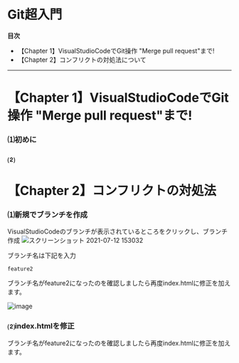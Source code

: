# Git超入門
<!-- START doctoc generated TOC please keep comment here to allow auto update -->
<!-- DON'T EDIT THIS SECTION, INSTEAD RE-RUN doctoc TO UPDATE -->
**目次**

- 【Chapter 1】VisualStudioCodeでGit操作 "Merge pull request"まで!
- 【Chapter 2】コンフリクトの対処法について

<!-- END doctoc generated TOC please keep comment here to allow auto update -->


***
# 【Chapter 1】VisualStudioCodeでGit操作 "Merge pull request"まで!


### ⑴初めに


### ⑵

# 【Chapter 2】コンフリクトの対処法

### ⑴新規でブランチを作成
VisualStudioCodeのブランチが表示されているところをクリックし、ブランチ作成
![スクリーンショット 2021-07-12 153032](https://user-images.githubusercontent.com/60914189/125241195-1ecdd380-e326-11eb-8cb0-1b67b4ce66ac.png)

ブランチ名は下記を入力
```
feature2
```


ブランチ名がfeature2になったのを確認しましたら再度index.htmlに修正を加えます。

![image](https://user-images.githubusercontent.com/60914189/125241827-ea0e4c00-e326-11eb-800b-2ae6bb62dbae.png)

### ⑵index.htmlを修正
ブランチ名がfeature2になったのを確認しましたら再度index.htmlに修正を加えます。


